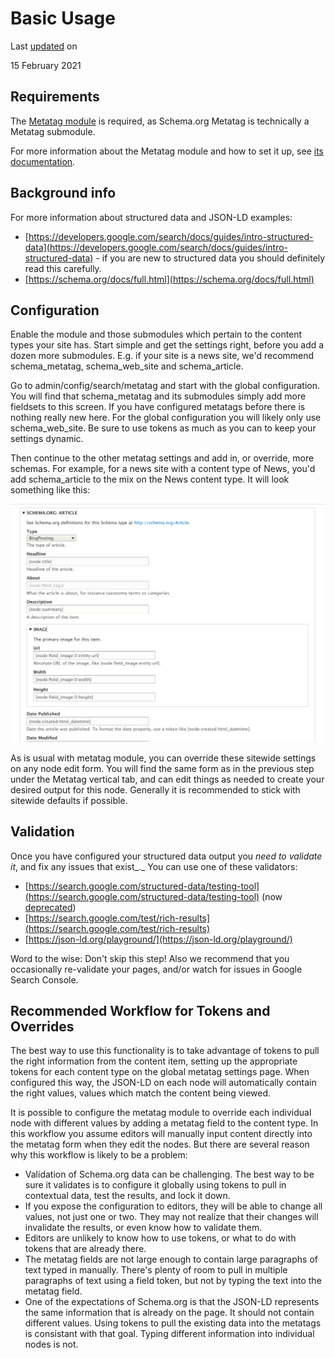 # Basic Usage

Last [updated](/node/2942674/discuss) on

15 February 2021

[](#s-requirements "Permalink to this headline")Requirements
------------------------------------------------------------

The [Metatag module](https://www.drupal.org/project/metatag) is required, as Schema.org Metatag is technically a Metatag submodule. 

For more information about the Metatag module and how to set it up, see [its documentation](https://www.drupal.org/docs/8/modules/metatag). 

[](#s-background-info "Permalink to this headline")Background info
------------------------------------------------------------------

For more information about structured data and JSON-LD examples:

*   [https://developers.google.com/search/docs/guides/intro-structured-data](https://developers.google.com/search/docs/guides/intro-structured-data) - if you are new to structured data you should definitely read this carefully.
*   [https://schema.org/docs/full.html](https://schema.org/docs/full.html)

[](#s-configuration "Permalink to this headline")Configuration
--------------------------------------------------------------

Enable the module and those submodules which pertain to the content types your site has. Start simple and get the settings right, before you add a dozen more submodules. E.g. if your site is a news site, we'd recommend schema\_metatag, schema\_web\_site and schema\_article.

Go to admin/config/search/metatag and start with the global configuration. You will find that schema\_metatag and its submodules simply add more fieldsets to this screen. If you have configured metatags before there is nothing really new here. For the global configuration you will likely only use schema\_web\_site. Be sure to use tokens as much as you can to keep your settings dynamic. 

Then continue to the other metatag settings and add in, or override, more schemas. For example, for a news site with a content type of News, you'd add schema\_article to the mix on the News content type. It will look something like this:

![schema_article configuration form - Drupal 8](files/project-images/screenshot_301.png)

As is usual with metatag module, you can override these sitewide settings on any node edit form. You will find the same form as in the previous step under the Metatag vertical tab, and can edit things as needed to create your desired output for this node. Generally it is recommended to stick with sitewide defaults if possible.

[](#s-validation "Permalink to this headline")Validation
--------------------------------------------------------

Once you have configured your structured data output you _need to validate it_, and fix any issues that exist_._ You can use one of these validators:

*   [https://search.google.com/structured-data/testing-tool](https://search.google.com/structured-data/testing-tool) (now [deprecated](https://webmasters.googleblog.com/2020/07/rich-results-test-out-of-beta.html))
*   [https://search.google.com/test/rich-results](https://search.google.com/test/rich-results)
*   [https://json-ld.org/playground/](https://json-ld.org/playground/)

Word to the wise: Don't skip this step! Also we recommend that you occasionally re-validate your pages, and/or watch for issues in Google Search Console.

[](#s-recommended-workflow-for-tokens-andoverrides "Permalink to this headline")Recommended Workflow for Tokens and Overrides
-----------------------------------------------------------------------------------------------------------------------------

The best way to use this functionality is to take advantage of tokens to pull the right information from the content item, setting up the appropriate tokens for each content type on the global metatag settings page. When configured this way, the JSON-LD on each node will automatically contain the right values, values which match the content being viewed.

It is possible to configure the metatag module to override each individual node with different values by adding a metatag field to the content type. In this workflow you assume editors will manually input content directly into the metatag form when they edit the nodes. But there are several reason why this workflow is likely to be a problem:

*   Validation of Schema.org data can be challenging. The best way to be sure it validates is to configure it globally using tokens to pull in contextual data, test the results, and lock it down.
*   If you expose the configuration to editors, they will be able to change all values, not just one or two. They may not realize that their changes will invalidate the results, or even know how to validate them.
*   Editors are unlikely to know how to use tokens, or what to do with tokens that are already there.
*   The metatag fields are not large enough to contain large paragraphs of text typed in manually. There's plenty of room to pull in multiple paragraphs of text using a field token, but not by typing the text into the metatag field.
*   One of the expectations of Schema.org is that the JSON-LD represents the same information that is already on the page. It should not contain different values. Using tokens to pull the existing data into the metatags is consistant with that goal. Typing different information into individual nodes is not.